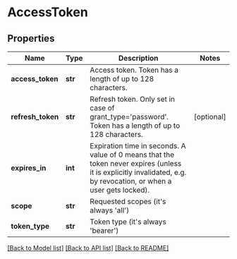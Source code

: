 # AccessToken

## Properties
Name | Type | Description | Notes
------------ | ------------- | ------------- | -------------
**access_token** | **str** | Access token. Token has a length of up to 128 characters. | 
**refresh_token** | **str** | Refresh token. Only set in case of grant_type&#x3D;&#39;password&#39;. Token has a length of up to 128 characters. | [optional] 
**expires_in** | **int** | Expiration time in seconds. A value of 0 means that the token never expires (unless it is explicitly invalidated, e.g. by revocation, or when a user gets locked). | 
**scope** | **str** | Requested scopes (it&#39;s always &#39;all&#39;) | 
**token_type** | **str** | Token type (it&#39;s always &#39;bearer&#39;) | 

[[Back to Model list]](../README.md#documentation-for-models) [[Back to API list]](../README.md#documentation-for-api-endpoints) [[Back to README]](../README.md)


